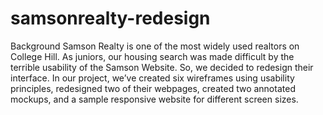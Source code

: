 # samsonrealty-redesign

Background
Samson Realty is one of the most widely used realtors on College Hill. As juniors, our housing search was made difficult by the terrible usability of the Samson Website. So, we decided to redesign their interface. In our project, we’ve created six wireframes using usability principles, redesigned two of their webpages, created two annotated mockups, and a sample responsive website for different screen sizes.
